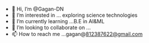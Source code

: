 - 👋 Hi, I’m @Gagan-DN
- 👀 I’m interested in ... exploring science technologies
- 🌱 I’m currently learning ...B.E in AI&ML
- 💞️ I’m looking to collaborate on ...
- 📫 How to reach me ...gagan@812387622@gmail.com

<!---
Gagan-DN/Gagan-DN is a ✨ special ✨ repository because its `README.md` (this file) appears on your GitHub profile.
You can click the Preview link to take a look at your changes.
--->
